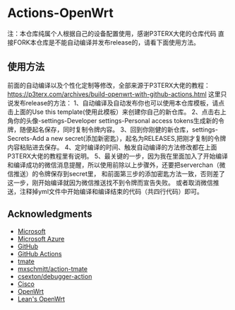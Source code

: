 # Actions-OpenWrt

注：本仓库纯属个人根据自己的设备配置使用，感谢P3TERX大佬的仓库代码
直接FORK本仓库是不能自动编译并发布release的，请看下面使用方法。

## 使用方法

前面的自动编译以及个性化定制等修改，全部来源于P3TERX大佬的教程：https://p3terx.com/archives/build-openwrt-with-github-actions.html 
这里只说发布release的方法：
 1、自动编译及自动发布你也可以使用本仓库模板，请点击上面的Use this template(使用此模板）来创建你自己的新仓库。
 2、点击右上角你的头像-settings-Developer settings-Personal access tokens生成新的令牌，随便起名保存，同时复制令牌内容。
 3、回到你刚健的新仓库，settings-Secrets-Add a new secret(添加新密匙），起名为RELEASES,把刚才复制的令牌内容粘贴进去保存。
 4、定时编译的时间、触发自动编译的方法修改都在上面P3TERX大佬的教程里有说明。 
 5、最关键的一步，因为我在里面加入了开始编译和编译成功的微信消息提醒，所以使用前除以上步骤外，还要把serverchan（微信推送）的令牌保存到secret里，
    和前面第三步的添加密匙方法一致，否则差了这一步，刚开始编译就因为微信推送找不到令牌而宣告失败。
    或者取消微信推送，注释掉yml文件中开始编译和编译结束的代码（共四行代码）即可。
## Acknowledgments

- [Microsoft](https://www.microsoft.com)
- [Microsoft Azure](https://azure.microsoft.com)
- [GitHub](https://github.com)
- [GitHub Actions](https://github.com/features/actions)
- [tmate](https://github.com/tmate-io/tmate)
- [mxschmitt/action-tmate](https://github.com/mxschmitt/action-tmate)
- [csexton/debugger-action](https://github.com/csexton/debugger-action)
- [Cisco](https://www.cisco.com/)
- [OpenWrt](https://github.com/openwrt/openwrt)
- [Lean's OpenWrt](https://github.com/coolsnowwolf/lede)
